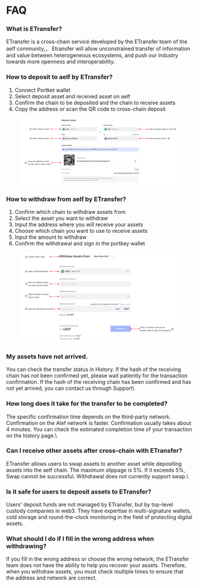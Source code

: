 # FAQ

### **What is ETransfer?**

ETransfer is a cross-chain service developed by the ETransfer team of the aelf community,， Etransfer will allow unconstrained transfer of information and value between heterogeneous ecosystems, and push our industry towards more openness and interoperability.

### **How to deposit to aelf by ETransfer?**

1. Connect Portket wallet
2. Select deposit asset and received asset on aelf
3. Confirm the chain to be deposited and the chain to receive assets
4. Copy the address or scan the QR code to cross-chain deposit

<figure><img src=".gitbook/assets/image.png" alt=""><figcaption></figcaption></figure>

### **How to withdraw from aelf by ETransfer?**

1. Confirm which chain to withdraw assets from
2. Select the asset you want to withdraw
3. Input the address where you will receive your assets
4. Choose which chain you want to use to receive assets
5. Input the amount to withdraw
6. Confirm the withdrawal and sign in the portkey wallet

<figure><img src=".gitbook/assets/image (1).png" alt=""><figcaption></figcaption></figure>

### **My assets have not arrived.**

You can check the transfer status in History. If the hash of the receiving chain has not been confirmed yet, please wait patiently for the transaction confirmation. If the hash of the receiving chain has been confirmed and has not yet arrived, you can contact us through Support\\

### **How long does it take for the transfer to be completed?**

The specific confirmation time depends on the third-party network. Confirmation on the Alef network is faster. Confirmation usually takes about 4 minutes. You can check the estimated completion time of your transaction on the history page.\\

### **Can I receive other assets after cross-chain with ETransfer?**

ETransfer allows users to swap assets to another asset while depositing assets into the aelf chain. The maximum slippage is 5%. If it exceeds 5%, Swap cannot be successful. Withdrawal does not currently support swap.\\

### **Is it safe for users to deposit assets to ETransfer?**

Users' deposit funds are not managed by ETransfer, but by top-level custody companies in web3. They have expertise in multi-signature wallets, cold storage and round-the-clock monitoring in the field of protecting digital assets.

### **What should I do if I fill in the wrong address when withdrawing?**

If you fill in the wrong address or choose the wrong network, the ETransfer team does not have the ability to help you recover your assets. Therefore, when you withdraw assets, you must check multiple times to ensure that the address and network are correct.

